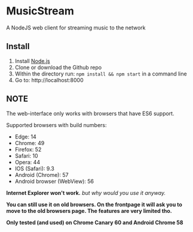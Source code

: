 # MusicStream
A NodeJS web client for streaming music to the network

## Install
1. Install [Node.js](https://nodejs.org/en/download/package-manager/)
2. Clone or download the Github repo
3. Within the directory run: `npm install && npm start` in a command line
4. Go to: http://localhost:8000

## NOTE
The web-interface only works with browsers that have ES6 support.

Supported browsers with build numbers:
- Edge: 14
- Chrome: 49
- Firefox: 52
- Safari: 10
- Opera: 44
- IOS (Safari): 9.3
- Android (Chrome): 57
- Android browser (WebView): 56

**Internet Explorer won't work.** *but why would you use it anyway.*

**You can still use it on old browsers. On the frontpage it will ask you to move to the old browsers page. The features are very limited tho.**

**Only tested (and used) on Chrome Canary 60 and Android Chrome 58**
